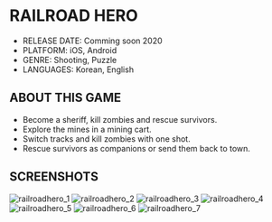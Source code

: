 # RAILROAD HERO

- RELEASE DATE: Comming soon 2020
- PLATFORM: iOS, Android
- GENRE: Shooting, Puzzle
- LANGUAGES: Korean, English

## ABOUT THIS GAME

- Become a sheriff, kill zombies and rescue survivors.
- Explore the mines in a mining cart.
- Switch tracks and kill zombies with one shot.
- Rescue survivors as companions or send them back to town.

## SCREENSHOTS

![railroadhero_1](./imgs/railroadhero_1.png)
![railroadhero_2](./imgs/railroadhero_2.png)
![railroadhero_3](./imgs/railroadhero_3.png)
![railroadhero_4](./imgs/railroadhero_4.png)
![railroadhero_5](./imgs/railroadhero_5.png)
![railroadhero_6](./imgs/railroadhero_6.png)
![railroadhero_7](./imgs/railroadhero_7.png)
